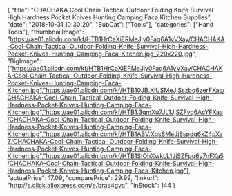 {
	"title": "CHACHAKA Cool Chain Tactical Outdoor Folding Knife Survival High Hardness Pocket Knives Hunting Camping Faca Kitchen Supplies",
	"date": "2018-10-31 10:30:20",
	"SubCat": ["Tools"],
	"categories": ["Hand Tools"],
	"thumbnailImage": "https://ae01.alicdn.com/kf/HTB1HrCaXiERMeJjy0Faq6A1yVXay/CHACHAKA-Cool-Chain-Tactical-Outdoor-Folding-Knife-Survival-High-Hardness-Pocket-Knives-Hunting-Camping-Faca-Kitchen.jpg_220x220.jpg",
	"BigImage": ["https://ae01.alicdn.com/kf/HTB1HrCaXiERMeJjy0Faq6A1yVXay/CHACHAKA-Cool-Chain-Tactical-Outdoor-Folding-Knife-Survival-High-Hardness-Pocket-Knives-Hunting-Camping-Faca-Kitchen.jpg","https://ae01.alicdn.com/kf/HTB10JB.XlUSMeJjSszbq6zerFXas/CHACHAKA-Cool-Chain-Tactical-Outdoor-Folding-Knife-Survival-High-Hardness-Pocket-Knives-Hunting-Camping-Faca-Kitchen.jpg","https://ae01.alicdn.com/kf/HTB1.3qmXu7JL1JjSZFvq6AcYFXaa/CHACHAKA-Cool-Chain-Tactical-Outdoor-Folding-Knife-Survival-High-Hardness-Pocket-Knives-Hunting-Camping-Faca-Kitchen.jpg","https://ae01.alicdn.com/kf/HTB1ABV.XgsSMeJjSspdq6xZ4pXaZ/CHACHAKA-Cool-Chain-Tactical-Outdoor-Folding-Knife-Survival-High-Hardness-Pocket-Knives-Hunting-Camping-Faca-Kitchen.jpg","https://ae01.alicdn.com/kf/HTB1SIOhXwkLL1JjSZFpq6y7nFXa5/CHACHAKA-Cool-Chain-Tactical-Outdoor-Folding-Knife-Survival-High-Hardness-Pocket-Knives-Hunting-Camping-Faca-Kitchen.jpg"],
	"actualPrice": 17.09,
	"comparePrice": 29.99,
	"linkurl": "http://s.click.aliexpress.com/e/bras4gva",
	"inStock": 144
}
